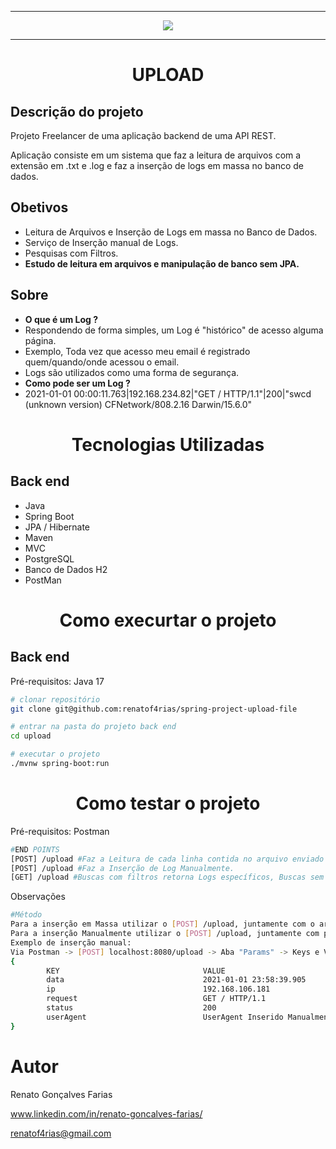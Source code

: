 <hr>
<p align="center">
   <img src="https://github.com/renatof4rias/spring-project-delivery/assets/123312837/4b2a10ab-f166-4d5a-9b0a-b3fcb5d2de9d" #vitrinedev/>
</p>
<hr>
<h1 align="center"> UPLOAD </h1>

## Descrição do projeto 

<p align="justify">
Projeto Freelancer de uma aplicação backend de uma API REST.

Aplicação consiste em um sistema que faz a leitura de arquivos com a extensão em .txt e .log e faz a inserção de logs em massa no banco de dados.

</p>

## Obetivos
- Leitura de Arquivos e Inserção de Logs em massa no Banco de Dados.
- Serviço de Inserção manual de Logs.
- Pesquisas com Filtros.
- <strong> Estudo de leitura em arquivos e manipulação de banco sem JPA.</strong>

## Sobre
- <strong>O que é um Log ?</strong>
- Respondendo de forma simples, um Log é "histórico" de acesso alguma página.
- Exemplo, Toda vez que acesso meu email é registrado quem/quando/onde acessou o email.
- Logs são utilizados como uma forma de segurança.
- <strong>Como pode ser um Log ?</strong>
- 2021-01-01 00:00:11.763|192.168.234.82|"GET / HTTP/1.1"|200|"swcd (unknown version) CFNetwork/808.2.16 Darwin/15.6.0"
<h1 align="center"> Tecnologias Utilizadas </h1>

## Back end

- Java 
- Spring Boot
- JPA / Hibernate
- Maven
- MVC
- PostgreSQL
- Banco de Dados H2
- PostMan
<h1 align="center"> Como execurtar o projeto </h1>

## Back end  
Pré-requisitos: Java 17

```bash
# clonar repositório
git clone git@github.com:renatof4rias/spring-project-upload-file

# entrar na pasta do projeto back end
cd upload

# executar o projeto
./mvnw spring-boot:run
```

<h1 align="center"> Como testar o projeto </h1>

Pré-requisitos: Postman

```bash
#END POINTS
[POST] /upload #Faz a Leitura de cada linha contida no arquivo enviado via parâmetro.
[POST] /upload #Faz a Inserção de Log Manualmente.
[GET] /upload #Buscas com filtros retorna Logs específicos, Buscas sem filtro retorna a Lista completa de Logs.
```
Observações 
```bash
#Método
Para a inserção em Massa utilizar o [POST] /upload, juntamente com o arquivo de leitura (.txt)(.log).
Para a inserção Manualmente utilizar o [POST] /upload, juntamente com parâmetros.
Exemplo de inserção manual:
Via Postman -> [POST] localhost:8080/upload -> Aba "Params" -> Keys e Value
{
        KEY                                VALUE
        data                               2021-01-01 23:58:39.905
        ip                                 192.168.106.181
        request                            GET / HTTP/1.1
        status                             200
        userAgent                          UserAgent Inserido Manualmente Para Test
}

```
# Autor
Renato Gonçalves Farias

www.linkedin.com/in/renato-goncalves-farias/

renatof4rias@gmail.com
